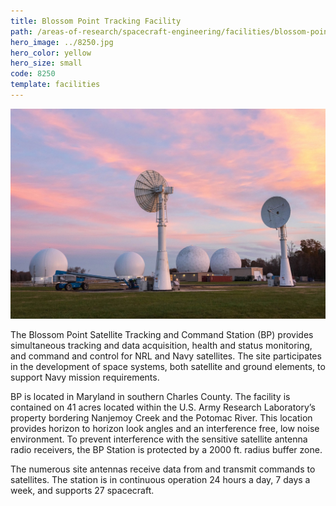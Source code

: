 ```yaml
---
title: Blossom Point Tracking Facility
path: /areas-of-research/spacecraft-engineering/facilities/blossom-point-tracking-facility
hero_image: ../8250.jpg
hero_color: yellow
hero_size: small
code: 8250
template: facilities
---
```

![Blossom Point Tracking Facility](blossom_point.jpg)

The Blossom Point Satellite Tracking and Command Station (BP) provides simultaneous tracking and data acquisition, health and status monitoring, and command and control for NRL and Navy satellites. The site participates in the development of space systems, both satellite and ground elements, to support Navy mission requirements.

BP is located in Maryland in southern Charles County. The facility is contained on 41 acres located within the U.S. Army Research Laboratory’s property bordering Nanjemoy Creek and the Potomac River. This location provides horizon to horizon look angles and an interference free, low noise environment. To prevent interference with the sensitive satellite antenna radio receivers, the BP Station is protected by a 2000 ft. radius buffer zone. 

The numerous site antennas receive data from and transmit commands to satellites. The station is in continuous operation 24 hours a day, 7 days a week, and supports 27 spacecraft.